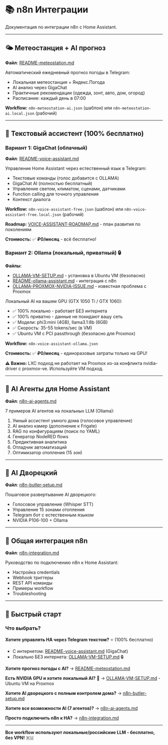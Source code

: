 # 📚 n8n Интеграции

Документация по интеграции n8n с Home Assistant.

---

## 🌤️ Метеостанция + AI прогноз

**Файл**: [README-meteostation.md](./README-meteostation.md)

Автоматический ежедневный прогноз погоды в Telegram:
- Локальная метеостанция + Яндекс.Погода
- AI анализ через GigaChat
- Практичные рекомендации (одежда, зонт, авто, дом, огород)
- Расписание: каждый день в 07:00

**Workflow:** `n8n-meteostation-ai.json` (шаблон) или `n8n-meteostation-ai.local.json` (рабочий)

---

## 🤖 Текстовый ассистент (100% бесплатно)

### Вариант 1: GigaChat (облачный)

**Файл**: [README-voice-assistant.md](./README-voice-assistant.md)

Управление Home Assistant через естественный язык в Telegram:
- Текстовые команды (голос добавится с OLLAMA)
- GigaChat AI (полностью бесплатный)
- Управление светом, климатом, сценами, датчиками
- Function calling для точного управления
- Контекст диалога

**Workflow:** `n8n-voice-assistant-free.json` (шаблон) или `n8n-voice-assistant-free.local.json` (рабочий)

**Roadmap:** [VOICE-ASSISTANT-ROADMAP.md](./VOICE-ASSISTANT-ROADMAP.md) - план развития по поколениям

**Стоимость:** ✅ **₽0/месяц** - всё бесплатно!

### Вариант 2: Ollama (локальный, приватный) 🔒

**Файлы**: 
- [OLLAMA-VM-SETUP.md](./OLLAMA-VM-SETUP.md) - установка в Ubuntu VM (безопасно)
- [README-ollama-assistant.md](./README-ollama-assistant.md) - интеграция с n8n
- [OLLAMA-PROXMOX-NVIDIA-ISSUE.md](./OLLAMA-PROXMOX-NVIDIA-ISSUE.md) - известная проблема с Proxmox

Локальный AI на вашем GPU (GTX 1050 Ti / GTX 1060):
- ✅ 100% локально - работает БЕЗ интернета
- ✅ 100% приватно - данные не покидают вашу сеть
- ✅ Модели: phi3:mini (4GB), llama3.1:8b (6GB)
- ✅ Скорость: 35-55 tokens/sec (в VM)
- ✅ Ubuntu VM с PCI passthrough (безопасно для Proxmox)

**Workflow:** `n8n-voice-assistant-ollama.json`

**Стоимость:** ✅ **₽0/месяц** - единоразовые затраты только на GPU!

**⚠️ Важно:** LXC подход не работает на Proxmox из-за конфликта nvidia-driver с proxmox-ve. Используйте VM подход.

---

## 🤖 AI Агенты для Home Assistant

**Файл**: [n8n-ai-agents.md](./n8n-ai-agents.md)

7 примеров AI агентов на локальных LLM (Ollama):
1. Умный ассистент умного дома (голосовое управление)
2. AI анализ камер (дополнение к Frigate)
3. RAG по конфигурациям (поиск по YAML)
4. Генератор NodeRED flows
5. Предиктивная аналитика
6. Отладчик автоматизаций
7. Оптимизатор отопления (15 зон)

---

## 🤵 AI Дворецкий

**Файл**: [n8n-butler-setup.md](./n8n-butler-setup.md)

Пошаговое развертывание AI дворецкого:
- Голосовое управление (Whisper STT)
- Управление 15 зонами отопления
- Telegram бот с естественным языком
- NVIDIA P106-100 + Ollama

---

## 🔗 Общая интеграция n8n

**Файл**: [n8n-integration.md](./n8n-integration.md)

Руководство по подключению n8n к Home Assistant:
- Настройка credentials
- Webhook триггеры
- REST API команды
- Примеры workflow
- Troubleshooting

---

## 🚀 Быстрый старт

### Что выбрать?

**Хотите управлять HA через Telegram текстом?** ⭐ (100% бесплатно)
- С интернетом: [README-voice-assistant.md](./README-voice-assistant.md) (GigaChat)
- Локально БЕЗ интернета: [OLLAMA-VM-SETUP.md](./OLLAMA-VM-SETUP.md) 🔒

**Хотите прогноз погоды с AI?**
→ [README-meteostation.md](./README-meteostation.md)

**Есть NVIDIA GPU и хотите локальный AI?** 🚀
→ [OLLAMA-VM-SETUP.md](./OLLAMA-VM-SETUP.md) - Ubuntu VM на Proxmox

**Хотите AI дворецкого с полным контролем дома?**
→ [n8n-butler-setup.md](./n8n-butler-setup.md)

**Хотите все возможности AI (7 агентов)?**
→ [n8n-ai-agents.md](./n8n-ai-agents.md)

**Просто подключить n8n к HA?**
→ [n8n-integration.md](./n8n-integration.md)

---

**Все workflow используют локальные/российские LLM - бесплатно, без VPN!** 🇷🇺
